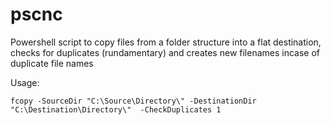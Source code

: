 # pscnc
Powershell script to copy files from a folder structure into a flat destination, checks for duplicates (rundamentary) and creates new filenames incase of duplicate file names


Usage: 
``` Shell
fcopy -SourceDir "C:\Source\Directory\" -DestinationDir "C:\Destination\Directory\"  -CheckDuplicates 1
```
